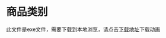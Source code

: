 # 商品类别

此文件是exe文件，需要下载到本地浏览，请点击[下载地址](/%E5%9F%BA%E6%9C%AC%E8%B5%84%E6%96%99-2%E4%BA%A7%E5%93%81%E7%B1%BB%E5%88%AB.exe)下载动画

